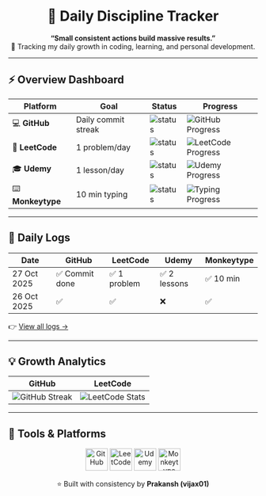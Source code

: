 <h1 align="center">🌱 Daily Discipline Tracker</h1>

<p align="center">
  <b>“Small consistent actions build massive results.”</b><br/>
  🚀 Tracking my daily growth in coding, learning, and personal development.
</p>

---

## ⚡ Overview Dashboard

| Platform | Goal | Status | Progress |
|-----------|------|---------|-----------|
| 💻 **GitHub** | Daily commit streak | ![status](https://img.shields.io/badge/Streak-Active-success?style=flat-square&logo=github) | ![GitHub Progress](https://progress-bar.dev/85/?title=85%25&width=200&color=00cc66) |
| 🧮 **LeetCode** | 1 problem/day | ![status](https://img.shields.io/badge/Solved-3_today-orange?style=flat-square&logo=leetcode) | ![LeetCode Progress](https://progress-bar.dev/70/?title=70%25&width=200&color=ffcc00) |
| 🎓 **Udemy** | 1 lesson/day | ![status](https://img.shields.io/badge/Lesson-2_today-blue?style=flat-square&logo=udemy) | ![Udemy Progress](https://progress-bar.dev/50/?title=50%25&width=200&color=007BFF) |
| ⌨️ **Monkeytype** | 10 min typing | ![status](https://img.shields.io/badge/Typing-Done-brightgreen?style=flat-square&logo=monkeytype) | ![Typing Progress](https://progress-bar.dev/90/?title=90%25&width=200&color=ff6600) |

---

## 🧾 Daily Logs

| Date | GitHub | LeetCode | Udemy | Monkeytype |
|------|---------|----------|--------|-------------|
| 27 Oct 2025 | ✅ Commit done | ✅ 1 problem | ✅ 2 lessons | ✅ 10 min |
| 26 Oct 2025 | ✅ | ✅ | ❌ | ✅ |

👉 [View all logs →](./logs/2025-10.md)

---


## 💡 Growth Analytics

| GitHub | LeetCode |
|--------|-----------|
| ![GitHub Streak](https://streak-stats.demolab.com?user=vijax01&theme=react&hide_border=true) | ![LeetCode Stats](https://leetcard.jacoblin.cool/vijax01?theme=light&font=Karla) |

---

## 🧰 Tools & Platforms

<p align="center">
  <img src="https://img.shields.io/badge/Streak-Active-success?style=flat-square&logo=github" width="45" height="45" title="GitHub"/>
  <img src="https://img.shields.io/badge/Solved-3_today-orange?style=flat-square&logo=leetcode" width="45" height="45" title="LeetCode"/>
  <img src="https://img.shields.io/badge/Lesson-2_today-blue?style=flat-square&logo=udemy" width="45" height="45" title="Udemy"/>
  <img src="https://img.shields.io/badge/Typing-Done-brightgreen?style=flat-square&logo=monkeytype" width="45" height="45" title="Monkeytype"/>
</p>

<p align="center">
  ⭐ Built with consistency by <b>Prakansh (vijax01)</b>  
</p>
